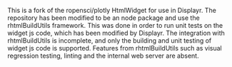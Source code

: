 This is a fork of the ropensci/plotly HtmlWidget for use in Displayr. The repository has been modified to be an node package and use the rhtmlBuildUtils framework. This was done in order to run unit tests on the widget js code, which has been modified by Displayr. The integration with rhtmlBuildUtils is incomplete, and only the building and unit testing of widget js code is supported. Features from rhtmlBuildUtils such as visual regression testing, linting and the internal web server are absent.
